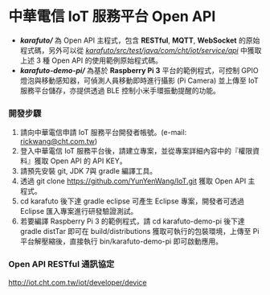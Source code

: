 # 中華電信 IoT 服務平台 Open API
 - ***karafuto/*** 為 Open API 主程式，包含 **RESTful**, **MQTT**, **WebSocket** 的原始程式碼，另外可以從 *[karafuto/src/test/java/com/cht/iot/service/api](https://github.com/YunYenWang/IoT/tree/master/karafuto/src/test/java/com/cht/iot/service/api)* 中獲取上述 3 種 Open API 的使用範例原始程式碼。
 - ***karafuto-demo-pi/*** 為基於 **Raspberry Pi 3** 平台的範例程式，可控制 GPIO 燈泡與移動感知器，可偵測人員移動即時進行攝影 (Pi Camera) 並上傳至 IoT 服務平台儲存，亦提供透過 BLE 控制小米手環振動提醒的功能。

### 開發步驟
 1. 請向中華電信申請 IoT 服務平台開發者帳號。(e-mail: rickwang@cht.com.tw) 
 2. 登入中華電信 IoT 服務平台後，請建立專案，並從專案詳細內容中的『權限資料』獲取 Open API 的 API KEY。
 3. 請預先安裝 git, JDK 7與 gradle 編譯工具。
 4. 透過 git clone https://github.com/YunYenWang/IoT.git 獲取 Open API 主程式。
 5. cd karafuto 後下達 gradle eclipse 可產生 Eclipse 專案，開發者可透過 Eclipse 匯入專案進行研發驗證測試。
 6. 若要編譯 Raspberry Pi 3 的範例程式，請 cd karafuto-demo-pi 後下達 gradle distTar 即可在 build/distributions 獲取可執行的包裝環境，上傳至 Pi 平台解壓縮後，直接執行 bin/karafuto-demo-pi 即可啟動應用。

### Open API RESTful 通訊協定
  http://iot.cht.com.tw/iot/developer/device
  
